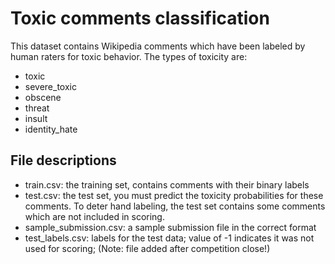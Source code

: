 # Toxic comments classification

This dataset contains Wikipedia comments which have been labeled by human raters for toxic behavior. The types of toxicity are:

- toxic
- severe_toxic
- obscene
- threat
- insult
- identity_hate

## File descriptions
- train.csv: the training set, contains comments with their binary labels
- test.csv: the test set, you must predict the toxicity probabilities for these comments. To deter hand labeling, the test set contains some comments which are not included in scoring.
- sample_submission.csv: a sample submission file in the correct format
- test_labels.csv: labels for the test data; value of -1 indicates it was not used for scoring; (Note: file added after competition close!)
